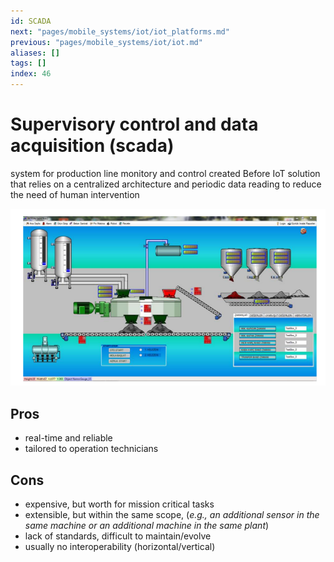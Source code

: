 ```yaml
---
id: SCADA
next: "pages/mobile_systems/iot/iot_platforms.md"
previous: "pages/mobile_systems/iot/iot.md"
aliases: []
tags: []
index: 46
---
```


# Supervisory control and data acquisition (scada)

system for production line monitory and control created Before IoT solution that relies on a centralized architecture and periodic data reading to reduce the need of human intervention

![](assets/mobile_systems/Pasted%20image%2020240611151503.png)

## Pros

- real-time and reliable
- tailored to operation technicians

## Cons

- expensive, but worth for mission critical tasks
- extensible, but within the same scope, (*e.g., an additional sensor in the same machine or an additional machine in the same plant*)
- lack of standards, difficult to maintain/evolve
- usually no interoperability (horizontal/vertical)
